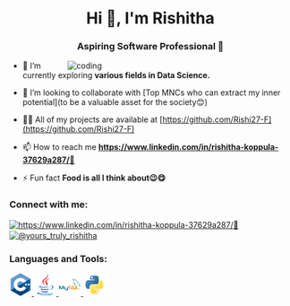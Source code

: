 <h1 align="center">Hi 👋, I'm Rishitha</h1>
<h3 align="center">Aspiring Software Professional 🚀</h3>
<img align="right"alt="coding" width="400" src=" https://user-images.githubusercontent.com/55389276/140866485-8fb1c876-9a8f-4d6a-98dc-08c4981eaf70.gif">

- 🌱 I’m currently exploring **various fields in Data Science.**

- 👯 I’m looking to collaborate with [Top MNCs who can extract my inner potential](to be a valuable asset for the society😊)

- 👨‍💻 All of my projects are available at [https://github.com/Rishi27-F](https://github.com/Rishi27-F)

- 📫 How to reach me **https://www.linkedin.com/in/rishitha-koppula-37629a287/🔵**

- ⚡ Fun fact **Food is all I think about😉😋**

<h3 align="left">Connect with me:</h3>
<p align="left">
<a href="https://linkedin.com/in/https://www.linkedin.com/in/rishitha-koppula-37629a287/🔵" target="blank"><img align="center" src="https://raw.githubusercontent.com/rahuldkjain/github-profile-readme-generator/master/src/images/icons/Social/linked-in-alt.svg" alt="https://www.linkedin.com/in/rishitha-koppula-37629a287/🔵" height="30" width="40" /></a>
<a href="https://www.youtube.com/c/@yours_truly_rishitha" target="blank"><img align="center" src="https://raw.githubusercontent.com/rahuldkjain/github-profile-readme-generator/master/src/images/icons/Social/youtube.svg" alt="@yours_truly_rishitha" height="30" width="40" /></a>
</p>

<h3 align="left">Languages and Tools:</h3>
<p align="left"> <a href="https://www.w3schools.com/cpp/" target="_blank" rel="noreferrer"> <img src="https://raw.githubusercontent.com/devicons/devicon/master/icons/cplusplus/cplusplus-original.svg" alt="cplusplus" width="40" height="40"/> </a> <a href="https://www.java.com" target="_blank" rel="noreferrer"> <img src="https://raw.githubusercontent.com/devicons/devicon/master/icons/java/java-original.svg" alt="java" width="40" height="40"/> </a> <a href="https://www.mysql.com/" target="_blank" rel="noreferrer"> <img src="https://raw.githubusercontent.com/devicons/devicon/master/icons/mysql/mysql-original-wordmark.svg" alt="mysql" width="40" height="40"/> </a> <a href="https://www.python.org" target="_blank" rel="noreferrer"> <img src="https://raw.githubusercontent.com/devicons/devicon/master/icons/python/python-original.svg" alt="python" width="40" height="40"/> </a> </p>
